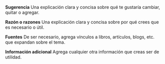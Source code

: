 **Sugerencia**
Una explicación clara y concisa sobre qué te gustaría cambiar, quitar o agregar.

**Razón o razones**
Una explicación clara y concisa sobre por qué crees que es necesario o útil.

**Fuentes**
De ser necesario, agrega vínculos a libros, artículos, blogs, etc. que expandan sobre el tema.

**Información adicional**
Agrega cualquier otra información que creas ser de utilidad.

